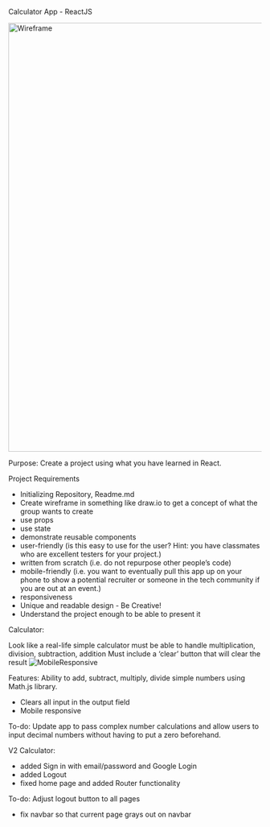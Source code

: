 Calculator App - ReactJS


<img width="852" alt="Wireframe" src="https://user-images.githubusercontent.com/104873021/187274435-3b570944-d06f-49c0-a153-2ce748590b14.png">

Purpose: Create a project using what you have learned in React.

Project Requirements

- Initializing Repository, Readme.md
- Create wireframe in something like draw.io to get a concept of what the group wants to create
- use props
- use state 
- demonstrate reusable components
- user-friendly (is this easy to use for the user? Hint: you have classmates who are excellent testers for your project.) 
- written from scratch (i.e. do not repurpose other people’s code) 
- mobile-friendly (i.e. you want to eventually pull this app up on your phone to show a potential recruiter or someone in the tech community if you are out at an event.) 
- responsiveness 
- Unique and readable design - Be Creative!
- Understand the project enough to be able to present it


Calculator: 

Look like a real-life simple calculator
must be able to handle multiplication, division, subtraction, addition
Must include a ‘clear’ button that will clear the result
![MobileResponsive](https://user-images.githubusercontent.com/104873021/187275740-69b7d79d-db1e-45fd-962e-943ca496ba15.png)


Features: Ability to add, subtract, multiply, divide simple numbers using Math.js library.
- Clears all input in the output field
- Mobile responsive


To-do: Update app to pass complex number calculations and allow users to input decimal numbers without having to put a zero beforehand.

V2 Calculator:
- added Sign in with email/password and Google Login
- added Logout
- fixed home page and added Router functionality

To-do: Adjust logout button to all pages
- fix navbar so that current page grays out on navbar
